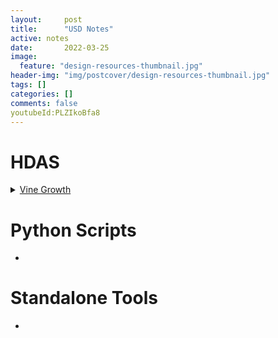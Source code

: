 ```yaml
---
layout:     post
title:      "USD Notes"
active: notes
date:       2022-03-25
image:
  feature: "design-resources-thumbnail.jpg"
header-img: "img/postcover/design-resources-thumbnail.jpg"
tags: []
categories: []
comments: false
youtubeId:PLZIkoBfa8
---
```


# HDAS

<details>
<summary><a href="https://github.com/Latimerias/LatimeriasFiles/raw/main/Houdini/vine_growth/jw_vines.hdalc" download>Vine Growth</a></summary>
  <p>
    A bare bones vine solver with limited branching capabilities. 
    {% include youtubePlayer.html id=page.youtubeId %}

  </p>
</details>

# Python Scripts
- 

# Standalone Tools

- 


